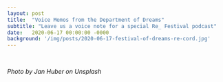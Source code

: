 ```yaml
---
layout: post
title:  "Voice Memos from the Department of Dreams"
subtitle: "Leave us a voice note for a special Re_ Festival podcast"
date:   2020-06-17 00:00:00 -0000
background: '/img/posts/2020-06-17-festival-of-dreams-re-cord.jpg'
---
```


<br>
<script type="text/javascript" src="https://form.jotform.com/jsform/201692067101042"></script>

*Photo by Jan Huber on Unsplash*
